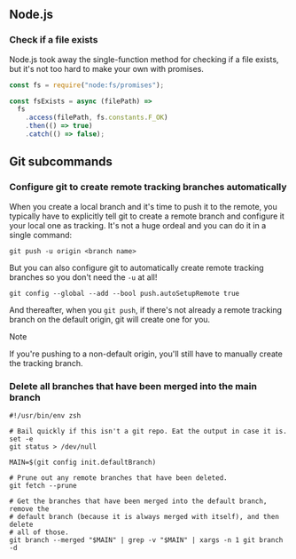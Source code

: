 ## Node.js

### Check if a file exists

Node.js took away the single-function method for checking if a file
exists, but it's not too hard to make your own with promises.

```javascript
const fs = require("node:fs/promises");

const fsExists = async (filePath) =>
  fs
    .access(filePath, fs.constants.F_OK)
    .then(() => true)
    .catch(() => false);
```

## Git subcommands

### Configure git to create remote tracking branches automatically

When you create a local branch and it's time to push it to the remote, you
typically have to explicitly tell git to create a remote branch and configure
it your local one as tracking. It's not a huge ordeal and you can do it in
a single command:

```shell
git push -u origin <branch name>
```

But you can also configure git to automatically create remote tracking
branches so you don't need the `-u` at all!

```shell
git config --global --add --bool push.autoSetupRemote true
```

And thereafter, when you `git push`, if there's not already a remote tracking
branch on the default origin, git will create one for you.

> [!NOTE]
> If you're pushing to a non-default origin, you'll still have to manually
> create the tracking branch.


### Delete all branches that have been merged into the main branch

```shell
#!/usr/bin/env zsh

# Bail quickly if this isn't a git repo. Eat the output in case it is.
set -e
git status > /dev/null

MAIN=$(git config init.defaultBranch)

# Prune out any remote branches that have been deleted.
git fetch --prune

# Get the branches that have been merged into the default branch, remove the
# default branch (because it is always merged with itself), and then delete
# all of those.
git branch --merged "$MAIN" | grep -v "$MAIN" | xargs -n 1 git branch -d
```
